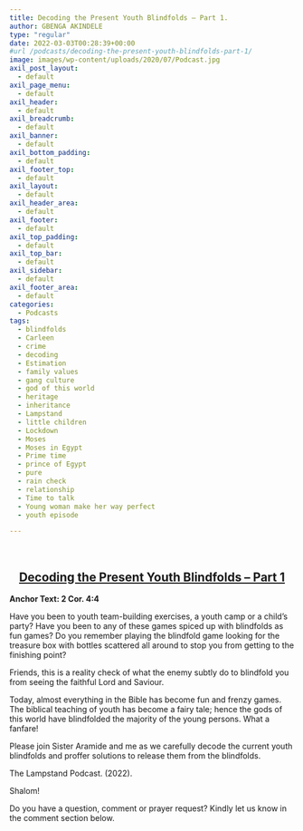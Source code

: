 ```yaml
---
title: Decoding the Present Youth Blindfolds – Part 1.
author: GBENGA AKINDELE
type: "regular"
date: 2022-03-03T00:28:39+00:00
#url /podcasts/decoding-the-present-youth-blindfolds-part-1/
image: images/wp-content/uploads/2020/07/Podcast.jpg
axil_post_layout:
  - default
axil_page_menu:
  - default
axil_header:
  - default
axil_breadcrumb:
  - default
axil_banner:
  - default
axil_bottom_padding:
  - default
axil_footer_top:
  - default
axil_layout:
  - default
axil_header_area:
  - default
axil_footer:
  - default
axil_top_padding:
  - default
axil_top_bar:
  - default
axil_sidebar:
  - default
axil_footer_area:
  - default
categories:
  - Podcasts
tags:
  - blindfolds
  - Carleen
  - crime
  - decoding
  - Estimation
  - family values
  - gang culture
  - god of this world
  - heritage
  - inheritance
  - Lampstand
  - little children
  - Lockdown
  - Moses
  - Moses in Egypt
  - Prime time
  - prince of Egypt
  - pure
  - rain check
  - relationship
  - Time to talk
  - Young woman make her way perfect
  - youth episode

---
```

&nbsp;

<h2 style="text-align: center;">
  <strong><u>Decoding the Present Youth Blindfolds – Part 1</u></strong>
</h2>

**Anchor Text: 2 Cor. 4:4**

Have you been to youth team-building exercises, a youth camp or a child’s party? Have you been to any of these games spiced up with blindfolds as fun games? Do you remember playing the blindfold game looking for the treasure box with bottles scattered all around to stop you from getting to the finishing point?

Friends, this is a reality check of what the enemy subtly do to blindfold you from seeing the faithful Lord and Saviour.

Today, almost everything in the Bible has become fun and frenzy games. The biblical teaching of youth has become a fairy tale; hence the gods of this world have blindfolded the majority of the young persons. What a fanfare!

Please join Sister Aramide and me as we carefully decode the current youth blindfolds and proffer solutions to release them from the blindfolds.



The Lampstand Podcast. (2022).

Shalom!

Do you have a question, comment or prayer request? Kindly let us know in the comment section below.
